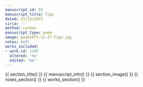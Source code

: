 ```yaml
---
manuscript_id: 32
manuscript_title: figs
dated: 27/12/1975
circa: ''
method: carbon
manuscript_type: poem
image: poem1975-12-27-figs.jpg
notes: null
works_included:
- work_id: 1197
  altered: 'no'
  edited: 'no'
---
```


{{ section_title() }}
{{ manuscript_info() }}
{{ section_image() }}
{{ notes_section() }}
{{ works_section() }}
